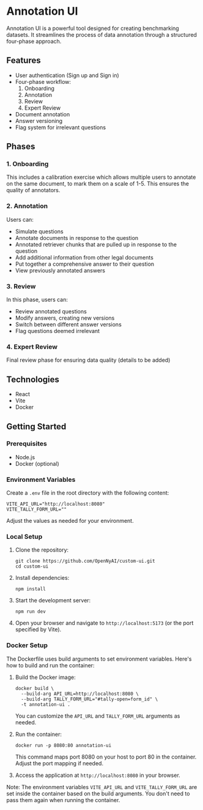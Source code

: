 # Annotation UI

Annotation UI is a powerful tool designed for creating benchmarking datasets. It streamlines the process of data annotation through a structured four-phase approach.

## Features

- User authentication (Sign up and Sign in)
- Four-phase workflow:
  1. Onboarding
  2. Annotation
  3. Review
  4. Expert Review
- Document annotation
- Answer versioning
- Flag system for irrelevant questions

## Phases

### 1. Onboarding

This includes a calibration exercise which allows multiple users to annotate on the same document, to mark them on a scale of 1-5. This ensures the quality of annotators.

### 2. Annotation

Users can:

- Simulate questions
- Annotate documents in response to the question
- Annotated retriever chunks that are pulled up in response to the question
- Add additional information from other legal documents
- Put together a comprehensive answer to their question
- View previously annotated answers

### 3. Review

In this phase, users can:

- Review annotated questions
- Modify answers, creating new versions
- Switch between different answer versions
- Flag questions deemed irrelevant

### 4. Expert Review

Final review phase for ensuring data quality (details to be added)

## Technologies

- React
- Vite
- Docker

## Getting Started

### Prerequisites

- Node.js
- Docker (optional)

### Environment Variables

Create a `.env` file in the root directory with the following content:

```
VITE_API_URL="http://localhost:8080"
VITE_TALLY_FORM_URL=""
```

Adjust the values as needed for your environment.

### Local Setup

1. Clone the repository:

   ```
   git clone https://github.com/OpenNyAI/custom-ui.git
   cd custom-ui
   ```

2. Install dependencies:

   ```
   npm install
   ```

3. Start the development server:

   ```
   npm run dev
   ```

4. Open your browser and navigate to `http://localhost:5173` (or the port specified by Vite).

### Docker Setup

The Dockerfile uses build arguments to set environment variables. Here's how to build and run the container:

1. Build the Docker image:

   ```
   docker build \
     --build-arg API_URL=http://localhost:8080 \
     --build-arg TALLY_FORM_URL="#tally-open=form_id" \
     -t annotation-ui .
   ```

   You can customize the `API_URL` and `TALLY_FORM_URL` arguments as needed.

2. Run the container:

   ```
   docker run -p 8080:80 annotation-ui
   ```

   This command maps port 8080 on your host to port 80 in the container. Adjust the port mapping if needed.

3. Access the application at `http://localhost:8080` in your browser.

Note: The environment variables `VITE_API_URL` and `VITE_TALLY_FORM_URL` are set inside the container based on the build arguments. You don't need to pass them again when running the container.
